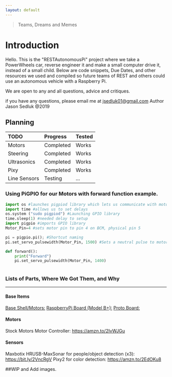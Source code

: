 ```yaml
---
layout: default
---
```

> Teams, Dreams and Memes

# Introduction
Hello. This is the "RESTAutonomousPi" project where we take a PowerWheels car, reverse engineer it and make a small computer drive it, instead of a small child. Below are code snippets, Due Dates, and other resources we used and compiled so future teams of REST and others could use an autonomous vehicle with a Raspberry Pi. 

We are open to any and all questions, advice and critiques.

if you have any questions, please email me at jsedluk01@gmail.com Author Jason Sedluk @2019

## Planning

| TODO         | Progress          | Tested |
|:-------------|:------------------|:------ |
| Motors       | Completed         | Works  |
| Steering     | Completed         | Works  |
| Ultrasonics  | Completed         | Works  |
| Pixy         | Completed         | Works  |
| Line Sensors | Testing           | ...    |


### Using PiGPIO for our Motors with forward function example.

```py
import os #launches pigpiod library which lets us communicate with motors
import time #allows us to set delays
os.system ("sudo pigpiod") #Launching GPIO library
time.sleep(1) #needed delay to setup
import pigpio #imports GPIO library
Motor_Pin=4 #sets motor pin to pin 4 on BCM, physical pin 5

pi = pigpio.pi(); #Shortcut naming
pi.set_servo_pulsewidth(Motor_Pin, 1500) #Sets a neutral pulse to motors telling it to get ready for communication   

def forward():
    print("Forward")
    pi.set_servo_pulsewidth(Motor_Pin, 1400)
    
```


### Lists of Parts, Where We Got Them, and Why

* * *
#### Base Items
[Base Shell/Motors:](https://amzn.to/2U7uh0P)
[RaspberryPi Board (Model B+):](https://amzn.to/2Sr8W0q)
[Proto Board:](https://www.adafruit.com/product/1609)

#### Motors
Stock Motors
Motor Controller: https://amzn.to/2IvWJGu

#### Sensors
Maxbotix HRUSB-MaxSonar for people/object detection (x3): https://bit.ly/2VncRgV
Pixy2 for color detection: https://amzn.to/2EdOKu8 

##WIP and Add images.
